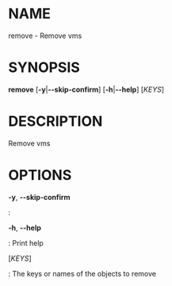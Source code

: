 # NAME

remove - Remove vms

# SYNOPSIS

**remove** \[**-y**\|**\--skip-confirm**\] \[**-h**\|**\--help**\]
\[*KEYS*\]

# DESCRIPTION

Remove vms

# OPTIONS

**-y**, **\--skip-confirm**

:   

**-h**, **\--help**

:   Print help

\[*KEYS*\]

:   The keys or names of the objects to remove

